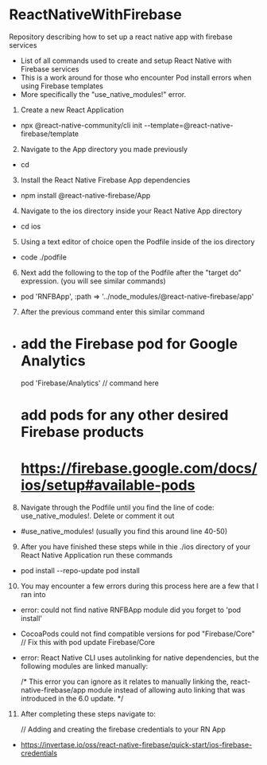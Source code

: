 # ReactNativeWithFirebase

Repository describing how to set up a react native app with firebase services


- List of all commands used to create and setup React Native with Firebase services
- This is a work around for those who encounter Pod install errors when using Firebase templates
- More specifically the "use_native_modules!" error.

1) Create a new React Application

  - npx @react-native-community/cli init --template=@react-native-firebase/template <name>

2) Navigate to the App directory you made previously

  - cd <App Name>

3) Install the React Native Firebase App dependencies

  - npm install @react-native-firebase/App

4) Navigate to the ios directory inside your React Native App directory

  - cd ios

5) Using a text editor of choice open the Podfile inside of the ios directory

  - code ./podfile

6) Next add the following to the top of the Podfile after the "target <App Name > do" expression. (you will see similar commands)

  - pod 'RNFBApp', :path => '../node_modules/@react-native-firebase/app'

7) After the previous command enter this similar command

  -   # add the Firebase pod for Google Analytics
      pod 'Firebase/Analytics' // command here
      # add pods for any other desired Firebase products
      # https://firebase.google.com/docs/ios/setup#available-pods

8) Navigate through the Podfile until you find the line of code: use_native_modules!. Delete or comment it out

  - #use_native_modules! (usually you find this around line 40-50)

9) After you have finished these steps while in thie ./ios directory of your React Native Application run these commands

  - pod install --repo-update
    pod install

10) You may encounter a few errors during this process here are a few that I ran into

  - error: could not find native RNFBApp module did you forget to 'pod install'
  - CocoaPods could not find compatible versions for pod "Firebase/Core"
    // Fix this with pod update Firebase/Core

  - error: React Native CLI uses autolinking for native dependencies, but the following modules are linked manually:

    /*
      This error you can ignore as it relates to manually linking the,
      react-native-firebase/app module instead of allowing auto linking
      that was introduced in the 6.0 update.
    */

11) After completing these steps navigate to:

    // Adding and creating the firebase credentials to your RN App
  - https://invertase.io/oss/react-native-firebase/quick-start/ios-firebase-credentials
